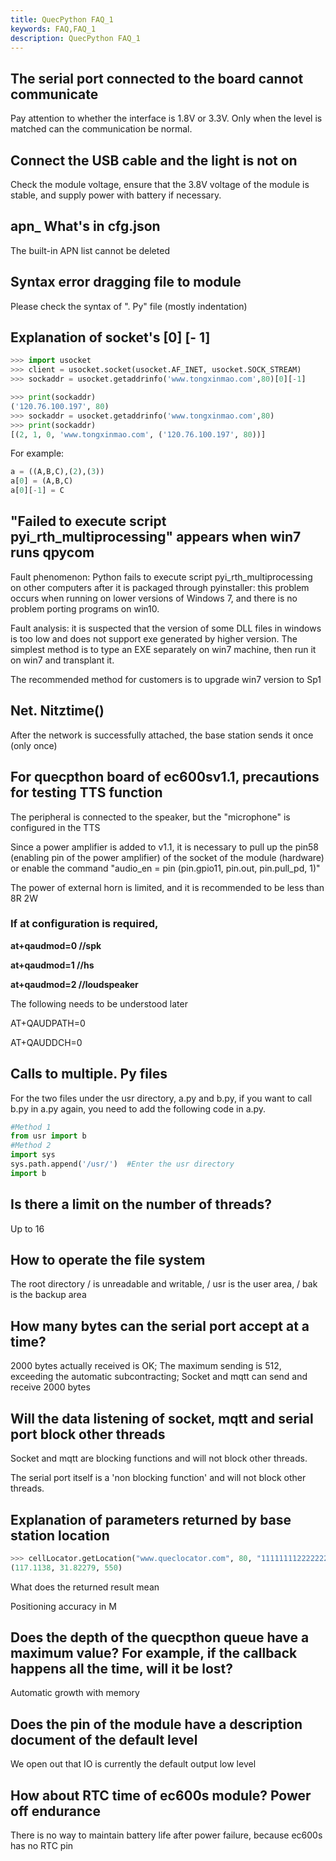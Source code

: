 ```yaml
---
title: QuecPython FAQ_1
keywords: FAQ,FAQ_1
description: QuecPython FAQ_1
---
```


## The serial port connected to the board cannot communicate

Pay attention to whether the interface is 1.8V or 3.3V. Only when the level is matched can the communication be normal.

## Connect the USB cable and the light is not on

Check the module voltage, ensure that the 3.8V voltage of the module is stable, and supply power with battery if necessary.

##  apn_ What's in cfg.json

The built-in APN list cannot be deleted

## Syntax error dragging file to module

Please check the syntax of ". Py" file (mostly indentation)

## Explanation of socket's [0] [- 1]

```python
>>> import usocket
>>> client = usocket.socket(usocket.AF_INET, usocket.SOCK_STREAM)
>>> sockaddr = usocket.getaddrinfo('www.tongxinmao.com',80)[0][-1]

>>> print(sockaddr)
('120.76.100.197', 80)
>>> sockaddr = usocket.getaddrinfo('www.tongxinmao.com',80)
>>> print(sockaddr)
[(2, 1, 0, 'www.tongxinmao.com', ('120.76.100.197', 80))]
```

For example:

```python
a = ((A,B,C),(2),(3))
a[0] = (A,B,C)
a[0][-1] = C
```

## "Failed to execute script pyi_rth_multiprocessing" appears when win7 runs qpycom

Fault phenomenon: Python fails to execute script pyi_rth_multiprocessing on other computers after it is packaged through pyinstaller: this problem occurs when running on lower versions of Windows 7, and there is no problem porting programs on win10.

Fault analysis: it is suspected that the version of some DLL files in windows is too low and does not support exe generated by higher version. The simplest method is to type an EXE separately on win7 machine, then run it on win7 and transplant it.

The recommended method for customers is to upgrade win7 version to Sp1

## Net. Nitztime()

After the network is successfully attached, the base station sends it once (only once)

## For quecpthon board of ec600sv1.1, precautions for testing TTS function

The peripheral is connected to the speaker, but the "microphone" is configured in the TTS

Since a power amplifier is added to v1.1, it is necessary to pull up the pin58 (enabling pin of the power amplifier) of the socket of the module (hardware) or enable the command "audio_en = pin (pin.gpio11, pin.out, pin.pull_pd, 1)"

The power of external horn is limited, and it is recommended to be less than 8R 2W

### If at configuration is required,

**at+qaudmod=0 //spk**

**at+qaudmod=1 //hs**

**at+qaudmod=2 //loudspeaker**

The following needs to be understood later

AT+QAUDPATH=0

AT+QAUDDCH=0

## Calls to multiple. Py files

For the two files under the usr directory, a.py and b.py, if you want to call b.py in a.py again, you need to add the following code in a.py.

```python
#Method 1
from usr import b
#Method 2
import sys
sys.path.append('/usr/')  #Enter the usr directory
import b
```

## Is there a limit on the number of threads?

Up to 16

## How to operate the file system

The root directory / is unreadable and writable, / usr is the user area, / bak is the backup area

## How many bytes can the serial port accept at a time?

2000 bytes actually received is OK; The maximum sending is 512, exceeding the automatic subcontracting; Socket and mqtt can send and receive 2000 bytes

## Will the data listening of socket, mqtt and serial port block other threads

Socket and mqtt are blocking functions and will not block other threads.

The serial port itself is a 'non blocking function' and will not block other threads.

## Explanation of parameters returned by base station location

```python
>>> cellLocator.getLocation("www.queclocator.com", 80, "1111111122222222", 8, 1) 
(117.1138, 31.82279, 550) 
```

What does the returned result mean

Positioning accuracy in M

## Does the depth of the quecpthon queue have a maximum value? For example, if the callback happens all the time, will it be lost?

Automatic growth with memory

## Does the pin of the module have a description document of the default level

We open out that IO is currently the default output low level

## How about RTC time of ec600s module? Power off endurance

There is no way to maintain battery life after power failure, because ec600s has no RTC pin

 

 

 
